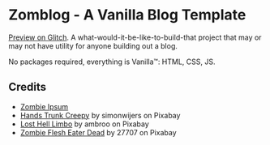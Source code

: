 # Zomblog - A Vanilla Blog Template
[Preview on Glitch](https://zomblog.glitch.me/). A what-would-it-be-like-to-build-that project that may or may not have utility for anyone building out a blog.

No packages required, everything is Vanilla™: HTML, CSS, JS.

## Credits
- [Zombie Ipsum](http://www.zombieipsum.com/)
- [Hands Trunk Creepy](https://pixabay.com/photos/hands-trunk-creepy-zombies-forest-984032/) by simonwijers on Pixabay
- [Lost Hell Limbo](https://pixabay.com/photos/lost-hell-limbo-night-dark-forest-474124/) by ambroo on Pixabay
- [Zombie Flesh Eater Dead](https://pixabay.com/photos/zombie-flesh-eater-dead-spooky-949915/) by 27707 on Pixabay
